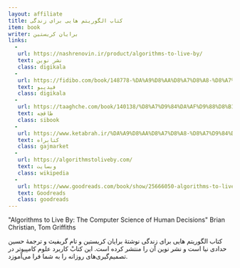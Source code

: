 ```yaml
---
layout: affiliate
title: کتاب الگوریتم هایی برای زندگی
item: book
writer: برایان کریستین
links:
  - 
   url: https://nashrenovin.ir/product/algorithms-to-live-by/
   text: نشر نوین
   class: digikala
  - 
   url: https://fidibo.com/book/148778-%DA%A9%D8%AA%D8%A7%D8%A8-%D8%A7%D9%84%DA%AF%D9%88%D8%B1%DB%8C%D8%AA%D9%85-%D9%87%D8%A7%DB%8C%DB%8C-%D8%A8%D8%B1%D8%A7%DB%8C-%D8%B2%D9%86%D8%AF%DA%AF%DB%8C
   text: فیدیبو
   class: digikala
  - 
   url: https://taaghche.com/book/140138/%D8%A7%D9%84%DA%AF%D9%88%D8%B1%DB%8C%D8%AA%D9%85-%D9%87%D8%A7%DB%8C%DB%8C-%D8%A8%D8%B1%D8%A7%DB%8C-%D8%B2%D9%86%D8%AF%DA%AF%DB%8C
   text: طاقچه
   class: sibook
  - 
   url: https://www.ketabrah.ir/%DA%A9%D8%AA%D8%A7%D8%A8-%D8%A7%D9%84%DA%AF%D9%88%D8%B1%DB%8C%D8%AA%D9%85-%D9%87%D8%A7%DB%8C%DB%8C-%D8%A8%D8%B1%D8%A7%DB%8C-%D8%B2%D9%86%D8%AF%DA%AF%DB%8C/book/72929
   text: کتابراه
   class: gajmarket
  -
   url: https://algorithmstoliveby.com/
   text: وبسایت
   class: wikipedia
  -
   url: https://www.goodreads.com/book/show/25666050-algorithms-to-live-by
   text: Goodreads
   class: goodreads
---
```

"Algorithms to Live By: The Computer Science of Human Decisions" Brian Christian, Tom Griffiths

کتاب الگوریتم هایی برای زندگی نوشتهٔ برایان کریستین و تام گریفیث و ترجمهٔ حسین حدادی نیا است و نشر نوین آن را منتشر کرده است. این کتابْ کاربرد علوم کامپیوتر در تصمیم‌گیری‌های روزانه را به شما فرا می‌آموزد.



